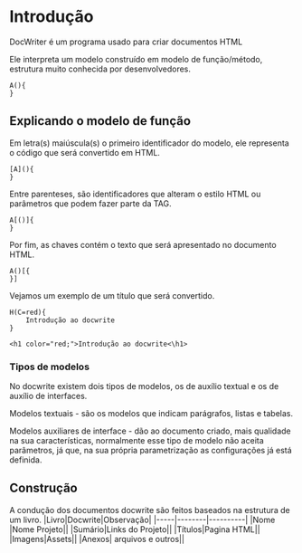 # Introdução

DocWriter é um programa usado para criar documentos HTML

Ele interpreta um modelo construído em modelo de função/método, estrutura muito conhecida por desenvolvedores.
```
A(){
}
```
## Explicando o modelo de função
Em letra(s) maiúscula(s) o primeiro identificador do modelo, ele representa o código que será convertido em HTML. 
```
[A](){
}
```
Entre parenteses, são identificadores que alteram o estilo HTML ou parâmetros que podem fazer parte da TAG.

```
A[()]{
}
```
Por fim, as chaves contém o texto que será apresentado no documento HTML.
```
A()[{
}]
```
Vejamos um exemplo de um título que será convertido.
```
H(C=red){
    Introdução ao docwrite
}
```
```
<h1 color="red;">Introdução ao docwrite<\h1>
```
### Tipos de modelos
No docwrite existem dois tipos de modelos, os de auxílio textual e os de auxílio de interfaces.

Modelos textuais - são os modelos que indicam parágrafos, listas e tabelas.

Modelos auxiliares de interface - dão ao documento criado, mais qualidade na sua características, normalmente esse tipo de modelo não aceita parâmetros, já que, na sua própria parametrização as configurações já está definida.

## Construção
A condução dos documentos docwrite são feitos baseados na estrutura de um livro.
|Livro|Docwrite|Observação|
|-----|--------|----------|
|Nome |Nome Projeto||
|Sumário|Links do Projeto||
|Títulos|Pagina HTML||
|Imagens|Assets||
|Anexos| arquivos e outros||


